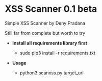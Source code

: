 # XSS Scanner 0.1 beta
Simple XSS Scanner by Deny Pradana

Still far from complete but worth to try

* **Install all requirements library first**
  * sudo pip3 install -r requirements.txt

* **Usage**
  * python3 scanxss.py target_url
